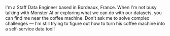 I'm a Staff Data Engineer based in Bordeaux, France. 
When I'm not busy talking with Monster AI or exploring what we can do with our datasets, you can find me near the coffee machine. 
Don't ask me to solve complex challenges — I'm still trying to figure out how to turn his coffee machine into a self-service data tool!
